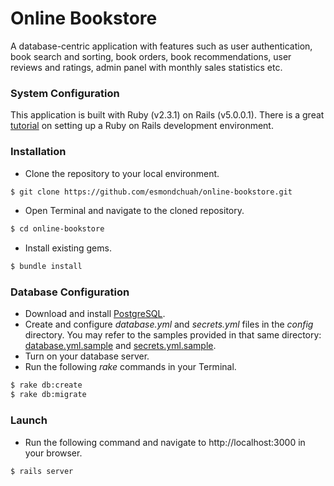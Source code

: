 # Online Bookstore
A database-centric application with features such as user authentication, book search and sorting, book orders, book recommendations, user reviews and ratings, admin panel with monthly sales statistics etc.

### System Configuration
This application is built with Ruby (v2.3.1) on Rails (v5.0.0.1). There is a great [tutorial](http://railsapps.github.io/installing-rails.html) on setting up a Ruby on Rails development environment.

### Installation
- Clone the repository to your local environment.
```sh
$ git clone https://github.com/esmondchuah/online-bookstore.git
```
- Open Terminal and navigate to the cloned repository.
```sh
$ cd online-bookstore
```
- Install existing gems.
```sh
$ bundle install
```

### Database Configuration
- Download and install [PostgreSQL](https://www.postgresql.org/download/).
- Create and configure *database.yml* and *secrets.yml* files in the *config* directory. You may refer to the samples provided in that same directory: [database.yml.sample](config/database.yml.sample) and [secrets.yml.sample](config/secrets.yml.sample).
- Turn on your database server.
- Run the following *rake* commands in your Terminal.
```sh
$ rake db:create
$ rake db:migrate
```

### Launch
- Run the following command and navigate to http://localhost:3000 in your browser.
```sh
$ rails server
```
